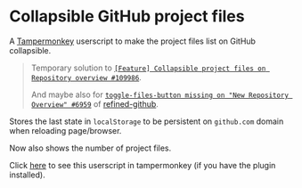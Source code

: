 # Collapsible GitHub project files

A [Tampermonkey](https://www.tampermonkey.net/ "official tampermonkey website") userscript to make the project files list on GitHub collapsible.

>
> Temporary solution to [`[Feature] Collapsible project files on Repository overview #109986`](https://github.com/orgs/community/discussions/109986 "open GitHub/community discussion 109986").
>
> And maybe also for [`toggle-files-button missing on "New Repository Overview" #6959`](https://github.com/refined-github/refined-github/issues/6959 "open GitHub/refined-github issue 6959") of [refined-github](https://github.com/refined-github/refined-github "GitHub: refined-github/refined-github").
>

Stores the last state in `localStorage` to be persistent on `github.com` domain when reloading page/browser.

Now also shows the number of project files.

Click [here](https://github.com/MAZ01001/CollapsibleGitHubProjectFiles/raw/main/github_collapse.user.js "GitHub raw URL to github_collapse.user.js file") to see this userscript in tampermonkey (if you have the plugin installed).
